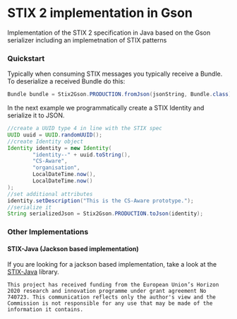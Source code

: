 # STIX 2 implementation in Gson

Implementation of the STIX 2 specification in Java based on the Gson serializer including an implemetnation of STIX patterns

### Quickstart

Typically when consuming STIX messages you typically receive a Bundle. To deserialize a received Bundle do this:

```java
Bundle bundle = Stix2Gson.PRODUCTION.fromJson(jsonString, Bundle.class);
```

In the next example we programmatically create a STIX Identity and serialize it to JSON.

```java
//create a UUID type 4 in line with the STIX spec
UUID uuid = UUID.randomUUID();
//create Identity object
Identity identity = new Identity(
        "identity--" + uuid.toString(),
        "CS-Aware",
        "organisation",
        LocalDateTime.now(),
        LocalDateTime.now()
);
//set additional attributes
identity.setDescription("This is the CS-Aware prototype.");
//serialize it
String serializedJson = Stix2Gson.PRODUCTION.toJson(identity);
 ```       
 


### Other Implementations

#### STIX-Java (Jackson based implementation)

If you are looking for a jackson based implementation, take a look at the [STIX-Java](https://github.com/StephenOTT/STIX-Java) library. 



`This project has received funding from the European Union’s Horizon 2020 research and innovation programme under grant agreement No 740723. This communication reflects only the author's view and the Commission is not responsible for any use that may be made of the information it contains.
`